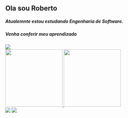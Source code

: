 ## Ola sou Roberto
##### Atualemnte estou estudando Engenharia de Software.
##### Venha conferir meu aprendizado
<div>
<a href="https://wise-mountain-8a1.notion.site/d48b8e371f48418caf87f780f0df9915?v=8fa59ba7dadd40a693f2a3ccf3a61050" target="_blank"><img src="https://img.shields.io/badge/Estudo-000000?style=for-the-badge&logo=&logoColor=white" target="_blank"></a>   
</div>

<div>
<a href="https://github.com/roberto981smj">
<img height="180em" src="https://github-readme-stats.vercel.app/api/top-langs/?username=roberto981smj&layout=compact&langs_count=7&theme=dracula"/>
<img height="180em" src="https://github-readme-stats.vercel.app/api?username=roberto981smj&show_icons=true&theme=dracula&include_all_commits=true&count_private=true"/>
</div>
<div>
<a href="https://www.linkedin.com/in/roberto-smj/" target="_blank"><img src="https://img.shields.io/badge/-LinkedIn-%230077B5?style=for-the-badge&logo=linkedin&logoColor=white" target="_blank"></a>   
<a href = "mailto:roberto.smj981@icloud.com"><img src="https://img.shields.io/badge/Email-000000?style=for-the-badge&logo=icloud&logoColor=white" target="_blank"></a>
</div>
